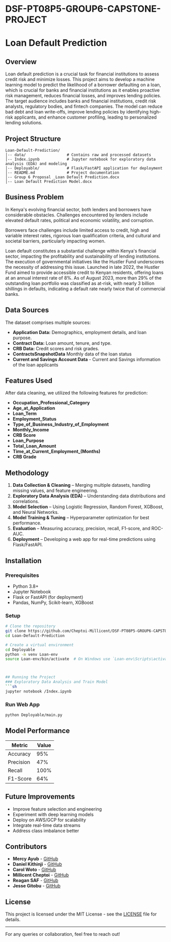 # DSF-PT08P5-GROUP6-CAPSTONE-PROJECT
# Loan Default Prediction

## Overview
Loan default prediction is a crucial task for financial institutions to assess credit risk and minimize losses. This project aims to develop a machine learning model to predict the likelihood of a borrower defaulting on a loan, which is crucial for banks and financial institutions as it enables proactive risk management, reduces financial losses, and improves lending policies. The target audience includes banks and financial institutions, credit risk analysts, regulatory bodies, and fintech companies. The model can reduce bad debt and loan write-offs, improve lending policies by identifying high-risk applicants, and enhance customer profiling, leading to personalized lending solutions.

## Project Structure
```
Loan-Default-Prediction/
│-- data/                  # Contains raw and processed datasets
│-- Index.ipynb            # Jupyter notebook for exploratory data analysis (EDA) and modeling
│-- Deployable/            # Flask/FastAPI application for deployment
│-- README.md              # Project documentation
│-- Group 6 Proposal _Loan Default Prediction.docx
│-- Loan Default Prediction Model.docx
```

## Business Problem
In Kenya's evolving financial sector, both lenders and borrowers have considerable obstacles. Challenges encountered by lenders include elevated default rates, political and economic volatility, and corruption.

Borrowers face challenges include limited access to credit, high and variable interest rates, rigorous loan qualification criteria, and cultural and societal barriers, particularly impacting women. 

Loan default constitutes a substantial challenge within Kenya's financial sector, impacting the profitability and sustainability of lending institutions. The execution of governmental initiatives like the Hustler Fund underscores the necessity of addressing this issue. Launched in late 2022, the Hustler Fund aimed to provide accessible credit to Kenyan residents, offering loans at an annual interest rate of 8%. As of August 2023, more than 29% of the outstanding loan portfolio was classified as at-risk, with nearly 3 billion shillings in defaults, indicating a default rate nearly twice that of commercial banks.


## Data Sources
The dataset comprises multiple sources:
- **Application Data:** Demographics, employment details, and loan purpose.
- **Contract Data:** Loan amount, tenure, and type.
- **CRB Data:** Credit scores and risk grades.
- **ContractsSnapshotData** Monthly data of the loan status
- **Current and Savings Account Data** - Current and Savings information of the loan applicants

## Features Used
After data cleaning, we utilized the following features for prediction:
- **Occupation_Professional_Category**
- **Age_at_Application**
- **Loan_Term**
- **Employment_Status**
- **Type_of_Business_Industry_of_Employment**
- **Monthly_Income**
- **CRB Score**
- **Loan_Purpose**
- **Total_Loan_Amount**
- **Time_at_Current_Employment_(Months)**
- **CRB Grade**

## Methodology
1. **Data Collection & Cleaning** – Merging multiple datasets, handling missing values, and feature engineering.
2. **Exploratory Data Analysis (EDA)** – Understanding data distributions and correlations.
3. **Model Selection** – Using Logistic Regression, Random Forest, XGBoost, and Neural Networks.
4. **Model Training & Tuning** – Hyperparameter optimization for best performance.
5. **Evaluation** – Measuring accuracy, precision, recall, F1-score, and ROC-AUC.
6. **Deployment** – Developing a web app for real-time predictions using Flask/FastAPI.

## Installation
### Prerequisites
- Python 3.8+
- Jupyter Notebook
- Flask or FastAPI (for deployment)
- Pandas, NumPy, Scikit-learn, XGBoost
### Setup
```sh
# Clone the repository
git clone https://github.com/Cheptoi-Millicent/DSF-PT08P5-GROUP6-CAPSTONE-PROJECT.git
cd Loan-Default-Prediction

# Create a virtual environment
cd Deployable
python -m venv Loan-env
source Loan-env/bin/activate  # On Windows use `Loan-env\Scripts\activate`



## Running the Project
### Exploratory Data Analysis and Train Model
```sh
jupyter notebook /Index.ipynb
```

### Run Web App
```sh
python Deployable/main.py
```

## Model Performance
| Metric    | Value |
|-----------|-------|
| Accuracy  | 95%   |
| Precision | 47%   |
| Recall    | 100%  |
| F1-Score  | 64%   |


## Future Improvements
- Improve feature selection and engineering
- Experiment with deep learning models
- Deploy on AWS/GCP for scalability
- Integrate real-time data streams
- Address class imbalance better

## Contributors
- **Mercy Ayub** - [GitHub](https://github.com/mercy-gh)
- **Daniel Kithinji** - [GitHub](https://github.com/DanielKithinji)
- **Carol Woto** - [GitHub](https://github.com/CWoto)
- **Millicent Cheptoi** - [GitHub](https://github.com/Cheptoi-Millicent)
- **Reagan SAF** - [GitHub](https://github.com/iDeal-DataViz)
- **Jesse Gitobu** - [GitHub](https://github.com/JesseGitobu)

## License
This project is licensed under the MIT License - see the [LICENSE](LICENSE) file for details.

---

For any queries or collaboration, feel free to reach out!